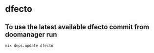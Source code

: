 # dfecto

## To use the latest available dfecto commit from doomanager run

    mix deps.update dfecto
